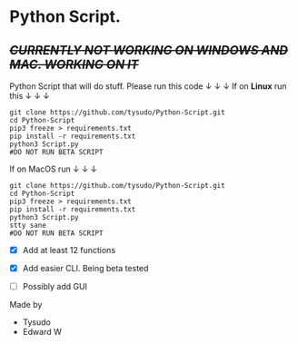# Python Script. 
## ~~***CURRENTLY NOT WORKING ON WINDOWS AND MAC. WORKING ON IT***~~
 Python Script that will do stuff.
 Please run this code ↓ ↓ ↓
If on __Linux__ run this ↓ ↓ ↓
 ```
 git clone https://github.com/tysudo/Python-Script.git
 cd Python-Script
 pip3 freeze > requirements.txt
 pip install -r requirements.txt
 python3 Script.py
 #DO NOT RUN BETA SCRIPT
 ```
 If on MacOS run ↓ ↓ ↓
 
 ```
 git clone https://github.com/tysudo/Python-Script.git
 cd Python-Script
 pip3 freeze > requirements.txt
 pip install -r requirements.txt
 python3 Script.py
 stty sane
 #DO NOT RUN BETA SCRIPT
 ```
 - [x] Add at least 12 functions
 - [x] Add easier CLI. Being beta tested
 - [ ] Possibly add GUI
 

Made by 
- Tysudo
- Edward W



